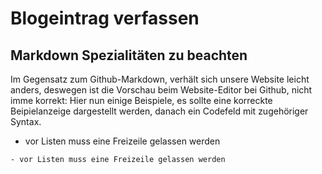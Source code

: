 # Blogeintrag verfassen


## Markdown Spezialitäten zu beachten
Im Gegensatz zum Github-Markdown, verhält sich unsere Website leicht anders, deswegen ist die Vorschau beim Website-Editor bei Github, nicht imme korrekt:
Hier nun einige Beispiele, es sollte eine korreckte Beipielanzeige dargestellt werden, danach ein Codefeld mit zugehöriger Syntax.

- vor Listen muss eine Freizeile gelassen werden
~~~
- vor Listen muss eine Freizeile gelassen werden
~~~

